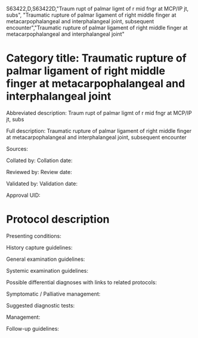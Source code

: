 S63422,D,S63422D,"Traum rupt of palmar ligmt of r mid fngr at MCP/IP jt, subs", "Traumatic rupture of palmar ligament of right middle finger at metacarpophalangeal and interphalangeal joint, subsequent encounter","Traumatic rupture of palmar ligament of right middle finger at metacarpophalangeal and interphalangeal joint"
# Category title: Traumatic rupture of palmar ligament of right middle finger at metacarpophalangeal and interphalangeal joint

Abbreviated description: Traum rupt of palmar ligmt of r mid fngr at MCP/IP jt, subs

Full description: Traumatic rupture of palmar ligament of right middle finger at metacarpophalangeal and interphalangeal joint, subsequent encounter

Sources:

Collated by:
Collation date:

Reviewed by:
Review date:

Validated by:
Validation date:

Approval UID:

# Protocol description

Presenting conditions:

History capture guidelines:

General examination guidelines:

Systemic examination guidelines:

Possible differential diagnoses with links to related protocols:

Symptomatic / Palliative management:

Suggested diagnostic tests:

Management:

Follow-up guidelines:
